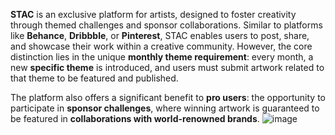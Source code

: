 **STAC** is an exclusive platform for artists, designed to foster creativity through themed challenges and sponsor collaborations. Similar to platforms like **Behance**, **Dribbble**, or **Pinterest**, STAC enables users to post, share, and showcase their work within a creative community. However, the core distinction lies in the unique **monthly theme requirement**: every month, a new **specific theme** is introduced, and users must submit artwork related to that theme to be featured and published.

The platform also offers a significant benefit to **pro users**: the opportunity to participate in **sponsor challenges**, where winning artwork is guaranteed to be featured in **collaborations with world-renowned brands**.
![image](https://github.com/user-attachments/assets/b969a4c6-7b4d-47e9-ae9a-bf8cfdb47ea2)
